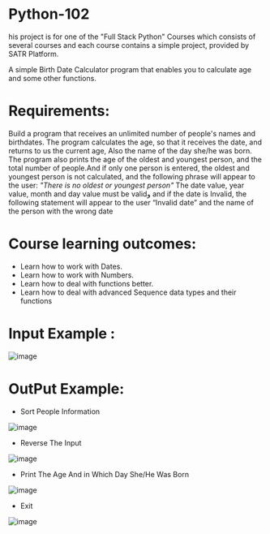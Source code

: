 # Python-102

his project is for one of the "Full Stack Python" Courses 
which consists of several courses and each course contains a simple project,
provided by SATR Platform.

A simple Birth Date Calculator program that enables you to calculate age and some other functions.

# Requirements:

Build a program that receives an unlimited number of people's names and birthdates.
The program calculates the age, so that it receives the date, and returns to us the current age, Also the name of the day she/he was born.
The program also prints the age of the oldest and youngest person, and the total number of people.And if only one person is entered,
the oldest and youngest person is not calculated, and the following phrase will appear to the user: *"There is no oldest or youngest person"*
The date value, year value, month and day value must be validو and if the date is Invalid, the following statement will appear to the user “Invalid date” and the name of the person with the wrong date

# Course learning outcomes:

* Learn how to work with Dates.
* Learn how to work with Numbers.
* Learn how to deal with functions better.
* Learn how to deal with advanced Sequence data types and their functions

# Input Example :

![image](https://user-images.githubusercontent.com/108957428/226927086-cd5ad0b8-9d49-4c02-aee9-af413ca9a786.png)


# OutPut Example:

* Sort People Information

![image](https://user-images.githubusercontent.com/108957428/226927540-31ec54a8-dcd3-426c-a730-35f47ca02c4c.png)


* Reverse The Input

![image](https://user-images.githubusercontent.com/108957428/226928175-3855f62a-9e26-4a07-81d4-08c793784b84.png)


* Print The Age And in Which Day She/He Was Born

![image](https://user-images.githubusercontent.com/108957428/226928267-fdad26d0-8aac-4717-8e83-41eec9194592.png)

* Exit

![image](https://user-images.githubusercontent.com/108957428/226928717-05600b91-503f-4281-8129-491af9c923ad.png)
